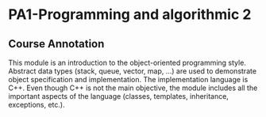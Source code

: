 <h1>PA1-Programming and algorithmic 2</h1>
<h2>Course Annotation</h2>
<p>This module is an introduction to the object-oriented programming style. Abstract data types (stack, queue, vector, map, …​) are used to demonstrate object specification and implementation. The implementation language is C++. Even though C++ is not the main objective, the module includes all the important aspects of the language (classes, templates, inheritance, exceptions, etc.).</p>

